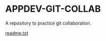 # APPDEV-GIT-COLLAB
A repository to practice git collaboration.

[readme.txt](https://github.com/ms-hollow/APPDEV-GIT-COLLAB/files/11870222/readme.txt)
